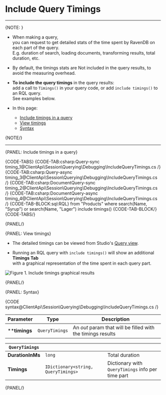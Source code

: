 # Include Query Timings

---

{NOTE: }

* When making a query,  
  you can request to get detailed stats of the time spent by RavenDB on each part of the query.  
  E.g. duration of search, loading documents, transforming results, total duration, etc.

* By default, the timings stats are Not included in the query results, to avoid the measuring overhead.

* **To include the query timings** in the query results:  
  add a call to `Timings()` in your query code, or add `include timings()` to an RQL query.  
  See examples below.  

* In this page:
    * [Include timings in a query](../../../../client-api/session/querying/debugging/query-timings#include-timings-in-a-query)
    * [View timings](../../../../client-api/session/querying/debugging/query-timings#view-timings)
    * [Syntax](../../../../client-api/session/querying/debugging/query-timings#syntax)  

{NOTE/}

---

{PANEL: Include timings in a query}

{CODE-TABS}
{CODE-TAB:csharp:Query-sync timing_1@ClientApi\Session\Querying\Debugging\IncludeQueryTimings.cs /}
{CODE-TAB:csharp:Query-async timing_3@ClientApi\Session\Querying\Debugging\IncludeQueryTimings.cs /}
{CODE-TAB:csharp:DocumentQuery-sync timing_2@ClientApi\Session\Querying\Debugging\IncludeQueryTimings.cs /}
{CODE-TAB:csharp:DocumentQuery-async timing_4@ClientApi\Session\Querying\Debugging\IncludeQueryTimings.cs /}
{CODE-TAB-BLOCK:sql:RQL}
from "Products"
where search(Name, "Syrup") or search(Name, "Lager")
include timings()
{CODE-TAB-BLOCK/}
{CODE-TABS/}

{PANEL/}

{PANEL: View timings}

* The detailed timings can be viewed from Studio's [Query view](../../../../studio/database/queries/query-view).

* Running an RQL query with `include timings()` will show an additional **Timings Tab**  
  with a graphical representation of the time spent in each query part.   

![Figure 1. Include timings graphical results](images/include-timings.png "Include timings results")

{PANEL/}

{PANEL: Syntax}

{CODE syntax@ClientApi\Session\Querying\Debugging\IncludeQueryTimings.cs /}

| Parameter   | Type           | Description                                                 |
|-------------|----------------|-------------------------------------------------------------|
| ****timings** | `QueryTimings` | An _out_ param that will be filled with the timings results |

| `QueryTimings`   |                                     |                                                   |
|------------------|-------------------------------------|---------------------------------------------------|
| **DurationInMs** | `long`                              | Total duration                                    |
| **Timings**      | `IDictionary<string, QueryTimings>` | Dictionary with `QueryTimings` info per time part |

{PANEL/}
